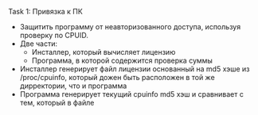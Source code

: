 Task 1: Привязка к ПК
* Защитить программу от неавторизованного доступа, используя проверку по CPUID.
* Две части:
    * Инсталлер, который вычисляет лицензию
    * Программа, в которой содержится проверка суммы
* Инсталлер генерирует файл лицензии основанный на md5 хэше из /proc/cpuinfo, который дожен быть расположен в той же дирректории, что и программа
* Программа генерирует текущий cpuinfo md5 хэш и сравнивает с тем, который в файле
